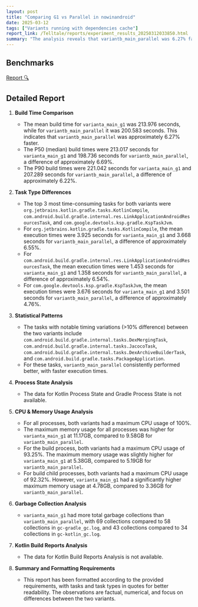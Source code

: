 ```yaml
---
layout: post
title: "Comparing G1 vs Parallel in nowinandroid"
date: 2025-03-12
tags: ["Variants running with dependencies cache"]
report_link: /Telltale/reports/experiment_results_20250312033850.html
summary: "The analysis reveals that variantb_main_parallel was 6.27% faster (200.6s vs 214.0s) than varianta_main_g1. Key performance differences include lower memory usage (9.58GB vs 11.17GB) and fewer garbage collections. The most time-consuming tasks were KotlinCompile, LinkApplicationAndroidResourcesTask, and KspTaskJvm. Both variants showed 100% max CPU usage, but varianta_main_g1 used more memory across all processes. Garbage collection was more frequent in varianta_main_g1 with 69 vs 58 collections in gradle_gc.log."
---
```



## Benchmarks
[Report 🔍](/reports/experiment_results_20250312033850.html)


## Detailed Report

1. **Build Time Comparison**
   - The mean build time for `varianta_main_g1` was 213.976 seconds, while for `variantb_main_parallel` it was 200.583 seconds. This indicates that `variantb_main_parallel` was approximately 6.27% faster.
   - The P50 (median) build times were 213.017 seconds for `varianta_main_g1` and 198.736 seconds for `variantb_main_parallel`, a difference of approximately 6.69%.
   - The P90 build times were 221.042 seconds for `varianta_main_g1` and 207.289 seconds for `variantb_main_parallel`, a difference of approximately 6.22%.

2. **Task Type Differences**
   - The top 3 most time-consuming tasks for both variants were `org.jetbrains.kotlin.gradle.tasks.KotlinCompile`, `com.android.build.gradle.internal.res.LinkApplicationAndroidResourcesTask`, and `com.google.devtools.ksp.gradle.KspTaskJvm`.
   - For `org.jetbrains.kotlin.gradle.tasks.KotlinCompile`, the mean execution times were 3.925 seconds for `varianta_main_g1` and 3.668 seconds for `variantb_main_parallel`, a difference of approximately 6.55%.
   - For `com.android.build.gradle.internal.res.LinkApplicationAndroidResourcesTask`, the mean execution times were 1.453 seconds for `varianta_main_g1` and 1.358 seconds for `variantb_main_parallel`, a difference of approximately 6.54%.
   - For `com.google.devtools.ksp.gradle.KspTaskJvm`, the mean execution times were 3.676 seconds for `varianta_main_g1` and 3.501 seconds for `variantb_main_parallel`, a difference of approximately 4.76%.

3. **Statistical Patterns**
   - The tasks with notable timing variations (>10% difference) between the two variants include `com.android.build.gradle.internal.tasks.DexMergingTask`, `com.android.build.gradle.internal.tasks.JacocoTask`, `com.android.build.gradle.internal.tasks.DexArchiveBuilderTask`, and `com.android.build.gradle.tasks.PackageApplication`.
   - For these tasks, `variantb_main_parallel` consistently performed better, with faster execution times.

4. **Process State Analysis**
   - The data for Kotlin Process State and Gradle Process State is not available.

5. **CPU & Memory Usage Analysis**
   - For all processes, both variants had a maximum CPU usage of 100%.
   - The maximum memory usage for all processes was higher for `varianta_main_g1` at 11.17GB, compared to 9.58GB for `variantb_main_parallel`.
   - For the build process, both variants had a maximum CPU usage of 93.25%. The maximum memory usage was slightly higher for `varianta_main_g1` at 5.38GB, compared to 5.19GB for `variantb_main_parallel`.
   - For build child processes, both variants had a maximum CPU usage of 92.32%. However, `varianta_main_g1` had a significantly higher maximum memory usage at 4.78GB, compared to 3.36GB for `variantb_main_parallel`.

6. **Garbage Collection Analysis**
   - `varianta_main_g1` had more total garbage collections than `variantb_main_parallel`, with 69 collections compared to 58 collections in `gc-gradle_gc.log`, and 43 collections compared to 34 collections in `gc-kotlin_gc.log`.

7. **Kotlin Build Reports Analysis**
   - The data for Kotlin Build Reports Analysis is not available.

8. **Summary and Formatting Requirements**
   - This report has been formatted according to the provided requirements, with tasks and task types in quotes for better readability. The observations are factual, numerical, and focus on differences between the two variants.
